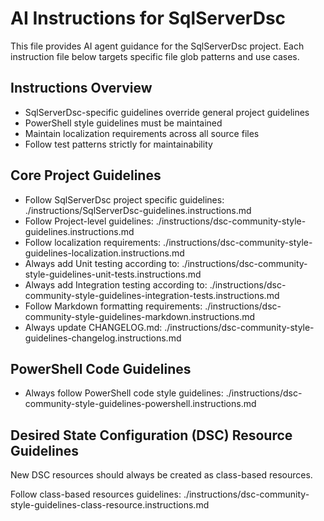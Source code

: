 # AI Instructions for SqlServerDsc

This file provides AI agent guidance for the SqlServerDsc project. Each instruction file below targets specific file glob patterns and use cases.

## Instructions Overview

- SqlServerDsc-specific guidelines override general project guidelines
- PowerShell style guidelines must be maintained
- Maintain localization requirements across all source files
- Follow test patterns strictly for maintainability

## Core Project Guidelines

- Follow SqlServerDsc project specific guidelines: ./instructions/SqlServerDsc-guidelines.instructions.md
- Follow Project-level guidelines: ./instructions/dsc-community-style-guidelines.instructions.md
- Follow localization requirements: ./instructions/dsc-community-style-guidelines-localization.instructions.md
- Always add Unit testing according to: ./instructions/dsc-community-style-guidelines-unit-tests.instructions.md
- Always add Integration testing according to: ./instructions/dsc-community-style-guidelines-integration-tests.instructions.md
- Follow Markdown formatting requirements: ./instructions/dsc-community-style-guidelines-markdown.instructions.md
- Always update CHANGELOG.md: ./instructions/dsc-community-style-guidelines-changelog.instructions.md

## PowerShell Code Guidelines

- Always follow PowerShell code style guidelines: ./instructions/dsc-community-style-guidelines-powershell.instructions.md

## Desired State Configuration (DSC) Resource Guidelines

New DSC resources should always be created as class-based resources.

Follow class-based resources guidelines: ./instructions/dsc-community-style-guidelines-class-resource.instructions.md
